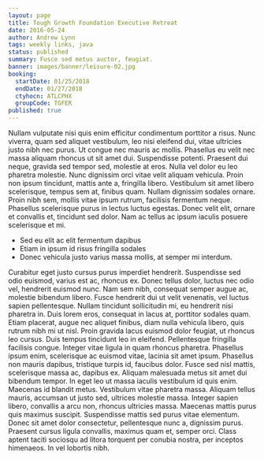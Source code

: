 ```yaml
---
layout: page
title: Tough Growth Foundation Executive Retreat
date: 2016-05-24
author: Andrew Lynn
tags: weekly links, java
status: published
summary: Fusce sed metus auctor, feugiat.
banner: images/banner/leisure-02.jpg
booking:
  startDate: 01/25/2018
  endDate: 01/27/2018
  ctyhocn: ATLCPHX
  groupCode: TGFER
published: true
---
```

Nullam vulputate nisi quis enim efficitur condimentum porttitor a risus. Nunc viverra, quam sed aliquet vestibulum, leo nisi eleifend dui, vitae ultricies justo nibh nec purus. Ut congue nec mauris ac mollis. Phasellus eu velit nec massa aliquam rhoncus ut sit amet dui. Suspendisse potenti. Praesent dui neque, gravida sed tempor sed, molestie at eros. Nulla vel dolor eu leo pharetra molestie. Nunc dignissim orci vitae velit aliquam vehicula. Proin non ipsum tincidunt, mattis ante a, fringilla libero. Vestibulum sit amet libero scelerisque, tempus sem at, finibus quam. Nullam dignissim sodales ornare. Proin nibh sem, mollis vitae ipsum rutrum, facilisis fermentum neque. Phasellus scelerisque purus in lectus luctus egestas. Donec velit elit, ornare et convallis et, tincidunt sed dolor. Nam ac tellus ac ipsum iaculis posuere scelerisque et mi.

* Sed eu elit ac elit fermentum dapibus
* Etiam in ipsum id risus fringilla sodales
* Donec vehicula justo varius massa mollis, at semper mi interdum.

Curabitur eget justo cursus purus imperdiet hendrerit. Suspendisse sed odio euismod, varius est ac, rhoncus ex. Donec tellus dolor, luctus nec odio vel, hendrerit euismod nunc. Nam sem nibh, consequat semper augue ac, molestie bibendum libero. Fusce hendrerit dui ut velit venenatis, vel luctus sapien pellentesque. Nullam tincidunt sollicitudin mi, eu hendrerit nisi pharetra in. Duis lorem eros, consequat in lacus at, porttitor sodales quam. Etiam placerat, augue nec aliquet finibus, diam nulla vehicula libero, quis rutrum nibh mi ut nisl. Proin gravida lacus euismod dolor feugiat, ut rhoncus leo cursus. Duis tempus tincidunt leo in eleifend. Pellentesque fringilla facilisis congue. Integer vitae ligula in quam rhoncus pharetra. Phasellus ipsum enim, scelerisque ac euismod vitae, lacinia sit amet ipsum.
Phasellus non mauris dapibus, tristique turpis id, faucibus dolor. Fusce sed nisl mattis, scelerisque massa ac, dapibus ex. Aliquam malesuada metus sit amet dui bibendum tempor. In eget leo ut massa iaculis vestibulum id quis enim. Maecenas id blandit metus. Vestibulum vitae pharetra massa. Aliquam tellus mauris, accumsan ut justo sed, ultrices molestie massa. Integer sapien libero, convallis a arcu non, rhoncus ultricies massa. Maecenas mattis purus quis maximus suscipit. Suspendisse mattis sed purus vitae elementum. Donec sit amet dolor consectetur, pellentesque nunc a, dignissim purus. Praesent cursus ligula convallis, maximus quam et, semper orci. Class aptent taciti sociosqu ad litora torquent per conubia nostra, per inceptos himenaeos. In vel lobortis nibh.
